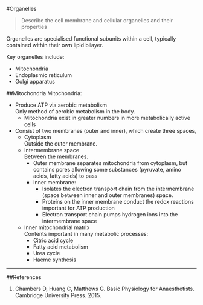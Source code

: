 #Organelles
> Describe the cell membrane and cellular organelles and their properties

Organelles are specialised functional subunits within a cell, typically contained within their own lipid bilayer.

Key organelles include:
* Mitochondria
* Endoplasmic reticulum
* Golgi apparatus

##Mitochondria
Mitochondria:
* Produce ATP via aerobic metabolism  
Only method of aerobic metabolism in the body.
    * Mitochondria exist in greater numbers in more metabolically active cells
* Consist of two membranes (outer and inner), which create three spaces, 
    * Cytoplasm  
    Outside the outer membrane.
    * Intermembrane space  
    Between the membranes.
        * Outer membrane separates mitochondria from cytoplasm, but contains pores allowing some substances (pyruvate, amino acids, fatty acids) to pass
        * Inner membrane:
            * Isolates the electron transport chain from the intermembrane (space between inner and outer membranes) space.
            * Proteins on the inner membrane conduct the redox reactions important for ATP production
            * Electron transport chain pumps hydrogen ions into the intermembrane space
    * Inner mitochondrial matrix  
    Contents important in many metabolic processes:
        * Citric acid cycle
        * Fatty acid metabolism
        * Urea cycle
        * Haeme synthesis


---
##References
1. Chambers D, Huang C, Matthews G. Basic Physiology for Anaesthetists. Cambridge University Press. 2015.


